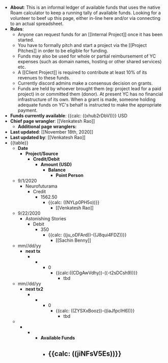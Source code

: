 - **About**: This is an informal ledger of available funds that uses the native Roam calculator to keep a running tally of available funds. Looking for a volunteer to beef up this page, either in-line here and/or via connecting to an actual spreadsheet.
- **Rules**:
    - Anyone can request funds for an [[Internal Project]] once it has been started.
    - You have to formally pitch and start a project via the [[Project Pitches]] in order to be eligible for funding. 
    - Funds may also be used for whole or partial reimbursement of YC expenses (such as domain names, hosting or other shared services) etc. 
    - A [[Client Project]] is required to contribute at least 10% of its revenues to these funds. 
    - Currently discord admins make a consensus decision on grants.
    - Funds are held by whoever brought them (eg: project lead for a paid project) in or committed them (donor). At present YC has no financial infrastructure of its own. When a grant is made, someone holding adequate funds on YC's behalf is instructed to make the appropriate payment.
- **Funds currently available**: {{calc: ((xhub2rDbV))}} USD
- **Chief page wrangler**: [[Venkatesh Rao]]
    - **Additional page wranglers:** 
- **Last updated**: [[November 18th, 2020]]
- **Last updated by**: [[Venkatesh Rao]]
- {{table}}
    - **Date**
        - **Project/Source**
            - **Credit/Debit**
                - **Amount (USD)**
                    - **Balance**
                        - **Point Person**
    - 9/1/2020
        - Neurofuturama
            - Credit
                - 1562.50
                    - {{calc: ((NYLp0PH5o))}}
                        - [[Venkatesh Rao]]
    - 9/22/2020
        - Astonishing Stories
            - Debit
                - 350
                    - {{calc: ((ju_oDFArd))-((J8qui4FDZ))}}
                        - [[Sachin Benny]]
    - mm//dd/yy
        - __next tx__
            - -
                - 0
                    - {{calc:((CDgAwVdhy))-((-t2sDCsh9))}}
                        - tbd
    - mm//dd/yy
        - __next tx2__
            - -
                - 0
                    - {{calc: ((ZYSXxBooz))-((iaJfpclH6))}}
                        - tbd
    -  
        -  
            -  
                - **Available Funds**
                    - {{calc: ((jiNFsV5Es))}}
                        -  
